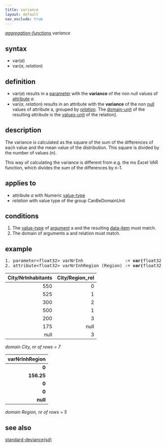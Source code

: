 ```yaml
---
title: variance
layout: default
nav_exclude: true
---
```

*[aggregation-functions](aggregation-functions) variance*

## syntax

- var(*a*)
- var(*a*, *relation*)

## definition

- var(*a*) results in a [parameter](parameter) with the **variance** of the non null values of [attribute](attribute) *a*.
- var(*a*, *relation*) results in an attribute with the **variance** of the non [null](null) values of attribute a, grouped by *[relation](relation)*. The [domain-unit](domain-unit) of the resulting attribute is the [values-unit](values-unit) of the relation].

## description

The variance is calculated as the square of the sum of the differences of each value and the mean value of the distribution. This square is divided by the number of values (n).

This way of calculating the variance is different from e.g. the ms Excel VAR function, which divides the sum of the differences by n-1.

## applies to

- attribute *a* with Numeric [value-type](value-type)
- *relation* with value type of the group CanBeDomainUnit

## conditions

1.  The [value-type](value-type) of [argument](argument) a and the resulting [data-item](data-item) must match.
2.  The domain of arguments a and relation must match.

## example

<pre>
1. parameter&lt;float32&gt; varNrInh                := <B>var(</B>float32(City/NrInhabitants)<B>)</B>; result = 24166.67
2. attribute&lt;float32&gt; varNrInhRegion (Region) := <B>var(</B>float32(City/NrInhabitants), City/Region_rel<B>)</B>;
</pre>

| City/NrInhabitants | City/Region_rel |
|-------------------:|----------------:|
| 550                | 0               |
| 525                | 1               |
| 300                | 2               |
| 500                | 1               |
| 200                | 3               |
| 175                | null            |
| null               | 3               |

*domain City, nr of rows = 7*


| **varNrInhRegion** |
|-------------------:|
| **0**              |
| **156.25**         |
| **0**              |
| **0**              |
| **null**           |

*domain Region, nr of rows = 5*

## see also

[standard-deviance(sd)](standard-deviance(sd))